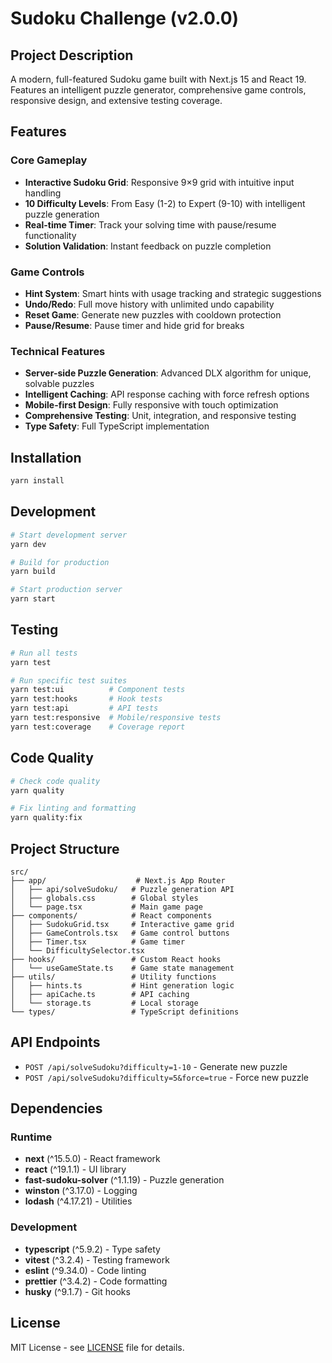 # Sudoku Challenge (v2.0.0)

## Project Description

A modern, full-featured Sudoku game built with Next.js 15 and React 19. Features an intelligent puzzle generator, comprehensive game controls, responsive design, and extensive testing coverage.

## Features

### Core Gameplay

- **Interactive Sudoku Grid**: Responsive 9×9 grid with intuitive input handling
- **10 Difficulty Levels**: From Easy (1-2) to Expert (9-10) with intelligent puzzle generation
- **Real-time Timer**: Track your solving time with pause/resume functionality
- **Solution Validation**: Instant feedback on puzzle completion

### Game Controls

- **Hint System**: Smart hints with usage tracking and strategic suggestions
- **Undo/Redo**: Full move history with unlimited undo capability
- **Reset Game**: Generate new puzzles with cooldown protection
- **Pause/Resume**: Pause timer and hide grid for breaks

### Technical Features

- **Server-side Puzzle Generation**: Advanced DLX algorithm for unique, solvable puzzles
- **Intelligent Caching**: API response caching with force refresh options
- **Mobile-first Design**: Fully responsive with touch optimization
- **Comprehensive Testing**: Unit, integration, and responsive testing
- **Type Safety**: Full TypeScript implementation

## Installation

```bash
yarn install
```

## Development

```bash
# Start development server
yarn dev

# Build for production
yarn build

# Start production server
yarn start
```

## Testing

```bash
# Run all tests
yarn test

# Run specific test suites
yarn test:ui          # Component tests
yarn test:hooks       # Hook tests
yarn test:api         # API tests
yarn test:responsive  # Mobile/responsive tests
yarn test:coverage    # Coverage report
```

## Code Quality

```bash
# Check code quality
yarn quality

# Fix linting and formatting
yarn quality:fix
```

## Project Structure

```
src/
├── app/                    # Next.js App Router
│   ├── api/solveSudoku/   # Puzzle generation API
│   ├── globals.css        # Global styles
│   └── page.tsx           # Main game page
├── components/            # React components
│   ├── SudokuGrid.tsx     # Interactive game grid
│   ├── GameControls.tsx   # Game control buttons
│   ├── Timer.tsx          # Game timer
│   └── DifficultySelector.tsx
├── hooks/                 # Custom React hooks
│   └── useGameState.ts    # Game state management
├── utils/                 # Utility functions
│   ├── hints.ts           # Hint generation logic
│   ├── apiCache.ts        # API caching
│   └── storage.ts         # Local storage
└── types/                 # TypeScript definitions
```

## API Endpoints

- `POST /api/solveSudoku?difficulty=1-10` - Generate new puzzle
- `POST /api/solveSudoku?difficulty=5&force=true` - Force new puzzle

## Dependencies

### Runtime

- **next** (^15.5.0) - React framework
- **react** (^19.1.1) - UI library
- **fast-sudoku-solver** (^1.1.19) - Puzzle generation
- **winston** (^3.17.0) - Logging
- **lodash** (^4.17.21) - Utilities

### Development

- **typescript** (^5.9.2) - Type safety
- **vitest** (^3.2.4) - Testing framework
- **eslint** (^9.34.0) - Code linting
- **prettier** (^3.4.2) - Code formatting
- **husky** (^9.1.7) - Git hooks

## License

MIT License - see [LICENSE](LICENSE) file for details.
